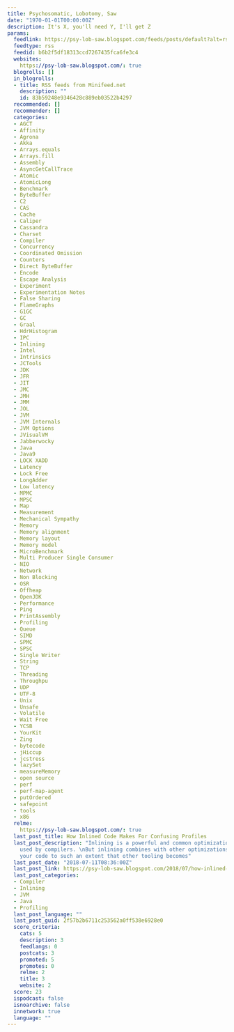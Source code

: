 ```yaml
---
title: Psychosomatic, Lobotomy, Saw
date: "1970-01-01T00:00:00Z"
description: It's X, you'll need Y, I'll get Z
params:
  feedlink: https://psy-lob-saw.blogspot.com/feeds/posts/default?alt=rss
  feedtype: rss
  feedid: b6b2f5df18313ccd7267435fca6fe3c4
  websites:
    https://psy-lob-saw.blogspot.com/: true
  blogrolls: []
  in_blogrolls:
  - title: RSS feeds from Minifeed.net
    description: ""
    id: 83b59248e9346428c889eb03522b4297
  recommended: []
  recommender: []
  categories:
  - AGCT
  - Affinity
  - Agrona
  - Akka
  - Arrays.equals
  - Arrays.fill
  - Assembly
  - AsyncGetCallTrace
  - Atomic
  - AtomicLong
  - Benchmark
  - ByteBuffer
  - C2
  - CAS
  - Cache
  - Caliper
  - Cassandra
  - Charset
  - Compiler
  - Concurrency
  - Coordinated Omission
  - Counters
  - Direct ByteBuffer
  - Encode
  - Escape Analysis
  - Experiment
  - Experimentation Notes
  - False Sharing
  - FlameGraphs
  - G1GC
  - GC
  - Graal
  - HdrHistogram
  - IPC
  - Inlining
  - Intel
  - Intrinsics
  - JCTools
  - JDK
  - JFR
  - JIT
  - JMC
  - JMH
  - JMM
  - JOL
  - JVM
  - JVM Internals
  - JVM Options
  - JVisualVM
  - Jabberwocky
  - Java
  - Java9
  - LOCK XADD
  - Latency
  - Lock Free
  - LongAdder
  - Low latency
  - MPMC
  - MPSC
  - Map
  - Measurement
  - Mechanical Sympathy
  - Memory
  - Memory alignment
  - Memory layout
  - Memory model
  - MicroBenchmark
  - Multi Producer Single Consumer
  - NIO
  - Network
  - Non Blocking
  - OSR
  - Offheap
  - OpenJDK
  - Performance
  - Ping
  - PrintAssembly
  - Profiling
  - Queue
  - SIMD
  - SPMC
  - SPSC
  - Single Writer
  - String
  - TCP
  - Threading
  - Throughpu
  - UDP
  - UTF-8
  - Unix
  - Unsafe
  - Volatile
  - Wait Free
  - YCSB
  - YourKit
  - Zing
  - bytecode
  - jHiccup
  - jcstress
  - lazySet
  - measureMemory
  - open source
  - perf
  - perf-map-agent
  - putOrdered
  - safepoint
  - tools
  - x86
  relme:
    https://psy-lob-saw.blogspot.com/: true
  last_post_title: How Inlined Code Makes For Confusing Profiles
  last_post_description: "Inlining is a powerful and common optimization technique
    used by compilers. \nBut inlining combines with other optimizations to transform
    your code to such an extent that other tooling becomes"
  last_post_date: "2018-07-11T08:36:00Z"
  last_post_link: https://psy-lob-saw.blogspot.com/2018/07/how-inlined-code-confusing-profiles.html
  last_post_categories:
  - Compiler
  - Inlining
  - JVM
  - Java
  - Profiling
  last_post_language: ""
  last_post_guid: 2f57b2b6711c253562a0ff538e6928e0
  score_criteria:
    cats: 5
    description: 3
    feedlangs: 0
    postcats: 3
    promoted: 5
    promotes: 0
    relme: 2
    title: 3
    website: 2
  score: 23
  ispodcast: false
  isnoarchive: false
  innetwork: true
  language: ""
---
```


